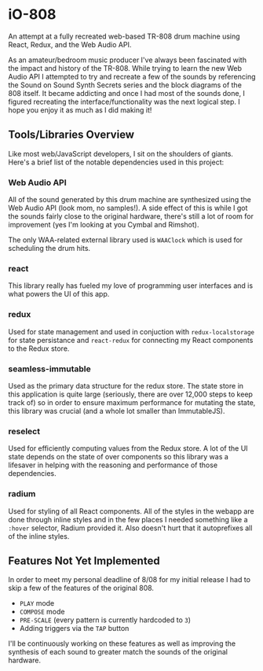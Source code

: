 # iO-808

An attempt at a fully recreated web-based TR-808 drum machine using React, Redux, and the Web Audio API.

As an amateur/bedroom music producer I've always been fascinated with the impact and history of the TR-808. While trying to learn the new Web Audio API I attempted to try and recreate a few of the sounds by referencing the Sound on Sound Synth Secrets series and the block diagrams of the 808 itself. It became addicting and once I had most of the sounds done, I figured recreating the interface/functionality was the next logical step. I hope you enjoy it as much as I did making it!

## Tools/Libraries Overview

Like most web/JavaScript developers, I sit on the shoulders of giants. Here's a brief list of the notable dependencies used in this project:

### Web Audio API

All of the sound generated by this drum machine are synthesized using the Web Audio API (look mom, no samples!). A side effect of this is while I got the sounds fairly close to the original hardware, there's still a lot of room for improvement (yes I'm looking at you Cymbal and Rimshot). 

The only WAA-related external library used is `WAAClock` which is used for scheduling the drum hits.

### react

This library really has fueled my love of programming user interfaces and is what powers the UI of this app.
 
### redux

Used for state management and used in conjuction with `redux-localstorage` for state persistance and `react-redux` for connecting my React components to the Redux store.

### seamless-immutable

Used as the primary data structure for the redux store. The state store in this application is quite large (seriously, there are over 12,000 steps to keep track of) so in order to ensure maximum performance for mutating the state, this library was crucial (and a whole lot smaller than ImmutableJS).
 
### reselect

Used for efficiently computing values from the Redux store. A lot of the UI state depends on the state of over components so this library was a lifesaver in helping with the reasoning and performance of those dependencies.
 
### radium

Used for styling of all React components. All of the styles in the webapp are done through inline styles and in the few places I needed something like a `:hover` selector, Radium provided it. Also doesn't hurt that it autoprefixes all of the inline styles.

## Features Not Yet Implemented

In order to meet my personal deadline of 8/08 for my initial release I had to skip a few of the features of the original 808.

- `PLAY` mode
- `COMPOSE` mode
- `PRE-SCALE` (every pattern is currently hardcoded to `3`)
- Adding triggers via the `TAP` button

I'll be continuously working on these features as well as improving the synthesis of each sound to greater match the sounds of the original hardware.
